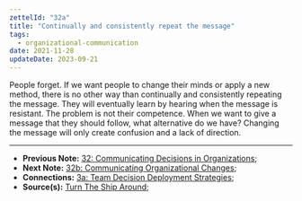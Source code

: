 ```yaml
---
zettelId: "32a"
title: "Continually and consistently repeat the message"
tags:
  - organizational-communication
date: 2021-11-28
updateDate: 2023-09-21
---
```


People forget. If we want people to change their minds or apply a new method, there is no other way than continually and consistently repeating the message. They will eventually learn by hearing when the message is resistant. The problem is not their competence. When we want to give a message that they should follow, what alternative do we have? Changing the message will only create confusion and a lack of direction.

---

- **Previous Note:** [32: Communicating Decisions in Organizations](/notes/32/);
- **Next Note:** [32b: Communicating Organizational Changes](/notes/32b/);
- **Connections:** [3a: Team Decision Deployment Strategies](/notes/3a/);
- **Source(s):** [Turn The Ship Around](/books/turn-the-shiparound-summary-book-chapter-notes/);
